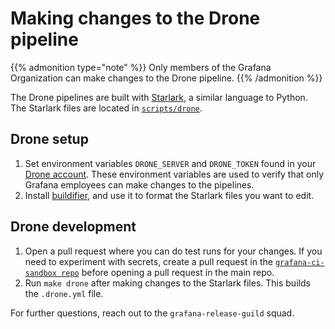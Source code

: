 # Making changes to the Drone pipeline

{{% admonition type="note" %}}
Only members of the Grafana Organization can make changes to the Drone pipeline.
{{% /admonition %}}

The Drone pipelines are built with [Starlark](https://github.com/bazelbuild/starlark), a similar language to Python. The Starlark files are located in [`scripts/drone`](https://github.com/grafana/grafana/tree/main/scripts/drone).

## Drone setup

1. Set environment variables `DRONE_SERVER` and `DRONE_TOKEN` found in your [Drone account](https://drone.grafana.net/account). These environment variables are used to verify that only Grafana employees can make changes to the pipelines.
1. Install [buildifier](https://github.com/bazelbuild/buildtools/blob/master/buildifier/README.md), and use it to format the Starlark files you want to edit.

## Drone development

1. Open a pull request where you can do test runs for your changes. If you need to experiment with secrets, create a pull request in the [`grafana-ci-sandbox repo`](https://github.com/grafana/grafana-ci-sandbox) before opening a pull request in the main repo.
1. Run `make drone` after making changes to the Starlark files. This builds the `.drone.yml` file.

For further questions, reach out to the `grafana-release-guild` squad.
